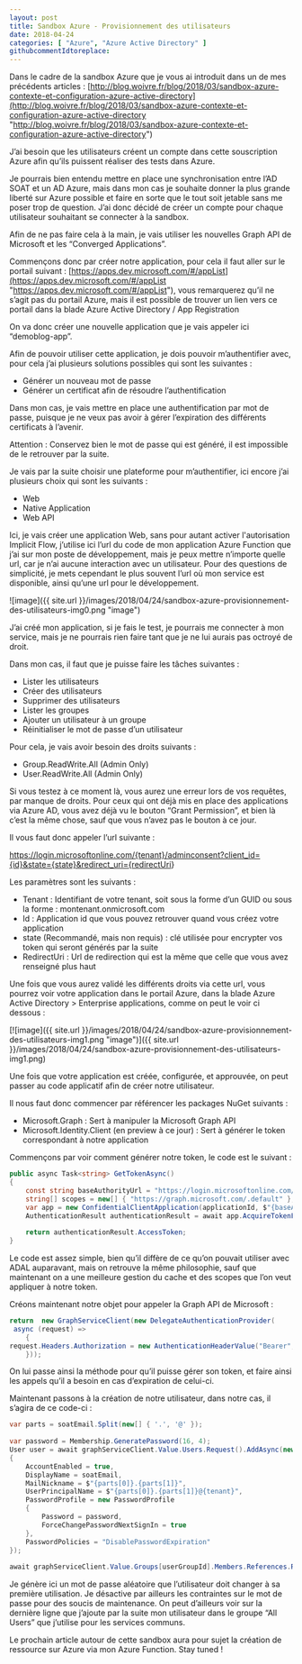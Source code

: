 ```yaml
---
layout: post
title: Sandbox Azure - Provisionnement des utilisateurs
date: 2018-04-24
categories: [ "Azure", "Azure Active Directory" ]
githubcommentIdtoreplace: 
---
```


Dans le cadre de la sandbox Azure que je vous ai introduit dans un de mes précédents articles : [http://blog.woivre.fr/blog/2018/03/sandbox-azure-contexte-et-configuration-azure-active-directory](http://blog.woivre.fr/blog/2018/03/sandbox-azure-contexte-et-configuration-azure-active-directory "http://blog.woivre.fr/blog/2018/03/sandbox-azure-contexte-et-configuration-azure-active-directory")

J’ai besoin que les utilisateurs créent un compte dans cette souscription Azure afin qu’ils puissent réaliser des tests dans Azure.

Je pourrais bien entendu mettre en place une synchronisation entre l’AD SOAT et un AD Azure, mais dans mon cas je souhaite donner la plus grande liberté sur Azure possible et faire en sorte que le tout soit jetable sans me poser trop de question. J’ai donc décidé de créer un compte pour chaque utilisateur souhaitant se connecter à la sandbox.

Afin de ne pas faire cela à la main, je vais utiliser les nouvelles Graph API de Microsoft et les “Converged Applications”.

Commençons donc par créer notre application, pour cela il faut aller sur le portail suivant : [https://apps.dev.microsoft.com/#/appList](https://apps.dev.microsoft.com/#/appList "https://apps.dev.microsoft.com/#/appList"), vous remarquerez qu’il ne s’agit pas du portail Azure, mais il est possible de trouver un lien vers ce portail dans la blade Azure Active Directory / App Registration

On va donc créer une nouvelle application que je vais appeler ici “demoblog-app”.

Afin de pouvoir utiliser cette application, je dois pouvoir m’authentifier avec, pour cela j’ai plusieurs solutions possibles qui sont les suivantes :

* Générer un nouveau mot de passe
* Générer un certificat afin de résoudre l’authentification

Dans mon cas, je vais mettre en place une authentification par mot de passe, puisque je ne veux pas avoir à gérer l’expiration des différents certificats à l’avenir.

Attention : Conservez bien le mot de passe qui est généré, il est impossible de le retrouver par la suite.

Je vais par la suite choisir une plateforme pour m’authentifier, ici encore j’ai plusieurs choix qui sont les suivants :

* Web
* Native Application
* Web API

Ici, je vais créer une application Web, sans pour autant activer l'autorisation Implicit Flow, j’utilise ici l’url du code de mon application Azure Function que j’ai sur mon poste de développement, mais je peux mettre n’importe quelle url, car je n’ai aucune interaction avec un utilisateur. Pour des questions de simplicité, je mets cependant le plus souvent l’url où mon service est disponible, ainsi qu’une url pour le développement.

![image]({{ site.url }}/images/2018/04/24/sandbox-azure-provisionnement-des-utilisateurs-img0.png "image")

J’ai créé mon application, si je fais le test, je pourrais me connecter à mon service, mais je ne pourrais rien faire tant que je ne lui aurais pas octroyé de droit.

Dans mon cas, il faut que je puisse faire les tâches suivantes :

* Lister les utilisateurs
* Créer des utilisateurs
* Supprimer des utilisateurs
* Lister les groupes
* Ajouter un utilisateur à un groupe
* Réinitialiser le mot de passe d’un utilisateur

Pour cela, je vais avoir besoin des droits suivants :

* Group.ReadWrite.All (Admin Only)
* User.ReadWrite.All (Admin Only)

Si vous testez à ce moment là, vous aurez une erreur lors de vos requêtes, par manque de droits. Pour ceux qui ont déjà mis en place des applications via Azure AD, vous avez déjà vu le bouton “Grant Permission”, et bien là c’est la même chose, sauf que vous n’avez pas le bouton à ce jour.

Il vous faut donc appeler l’url suivante :

<https://login.microsoftonline.com/{tenant}/adminconsent?client_id={id}&state={state}&redirect_uri={redirectUri>}

Les paramètres sont les suivants :

* Tenant : Identifiant de votre tenant, soit sous la forme d’un GUID ou sous la forme : montenant.onmicrosoft.com
* Id : Application id que vous pouvez retrouver quand vous créez votre application
* state (Recommandé, mais non requis) : clé utilisée pour encrypter vos token qui seront générés par la suite
* RedirectUri : Url de redirection qui est la même que celle que vous avez renseigné plus haut

Une fois que vous aurez validé les différents droits via cette url, vous pourrez voir votre application dans le portail Azure, dans la blade Azure Active Directory > Enterprise applications, comme on peut le voir ci dessous :

[![image]({{ site.url }}/images/2018/04/24/sandbox-azure-provisionnement-des-utilisateurs-img1.png "image")]({{ site.url }}/images/2018/04/24/sandbox-azure-provisionnement-des-utilisateurs-img1.png)

Une fois que votre application est créée, configurée, et approuvée, on peut passer au code applicatif afin de créer notre utilisateur.

Il nous faut donc commencer par référencer les packages NuGet suivants :

* Microsoft.Graph : Sert à manipuler la Microsoft Graph API
* Microsoft.Identity.Client (en preview à ce jour) : Sert à générer le token correspondant à notre application

Commençons par voir comment générer notre token, le code est le suivant :

```csharp
public async Task<string> GetTokenAsync()  
{  
    const string baseAuthorityUrl = "https://login.microsoftonline.com/";  
    string[] scopes = new[] { "https://graph.microsoft.com/.default" };  
    var app = new ConfidentialClientApplication(applicationId, $"{baseAuthorityUrl}{tenantId}", redirectUrl, new ClientCredential(applicationSecret), null, new TokenCache());  
    AuthenticationResult authenticationResult = await app.AcquireTokenForClientAsync(scopes);  
  
    return authenticationResult.AccessToken;  
}
```

Le code est assez simple, bien qu’il diffère de ce qu’on pouvait utiliser avec ADAL auparavant, mais on retrouve la même philosophie, sauf que maintenant on a une meilleure gestion du cache et des scopes que l’on veut appliquer à notre token.

Créons maintenant notre objet pour appeler la Graph API de Microsoft :

```csharp
return  new GraphServiceClient(new DelegateAuthenticationProvider(  
 async (request) =>  
    {  
request.Headers.Authorization = new AuthenticationHeaderValue("Bearer", await helper.GetTokenAsync());  
    }));
```

On lui passe ainsi la méthode pour qu’il puisse gérer son token, et faire ainsi les appels qu’il a besoin en cas d’expiration de celui-ci.

Maintenant passons à la création de notre utilisateur, dans notre cas, il s’agira de ce code-ci :

```csharp
var parts = soatEmail.Split(new[] { '.', '@' });  
  
var password = Membership.GeneratePassword(16, 4);  
User user = await graphServiceClient.Value.Users.Request().AddAsync(new User  
{  
    AccountEnabled = true,  
    DisplayName = soatEmail,  
    MailNickname = $"{parts[0]}.{parts[1]}",  
    UserPrincipalName = $"{parts[0]}.{parts[1]}@{tenant}",  
    PasswordProfile = new PasswordProfile  
    {  
        Password = password,  
        ForceChangePasswordNextSignIn = true  
    },  
    PasswordPolicies = "DisablePasswordExpiration"  
});  
  
await graphServiceClient.Value.Groups[userGroupId].Members.References.Request().AddAsync(user);
```

Je génère ici un mot de passe aléatoire que l’utilisateur doit changer à sa première utilisation. Je désactive par ailleurs les contraintes sur le mot de passe pour des soucis de maintenance. On peut d’ailleurs voir sur la dernière ligne que j’ajoute par la suite mon utilisateur dans le groupe “All Users” que j’utilise pour les services communs.

Le prochain article autour de cette sandbox aura pour sujet la création de ressource sur Azure via mon Azure Function. Stay tuned !
